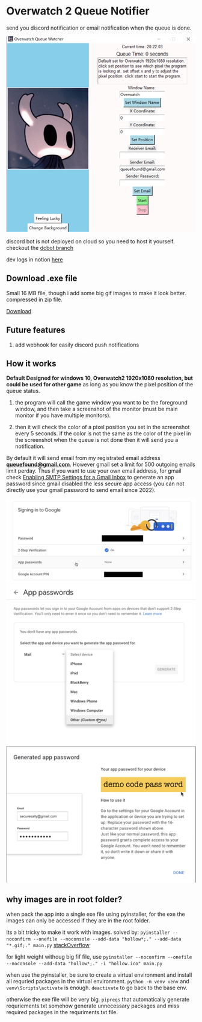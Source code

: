 # Overwatch 2 Queue Notifier

 send you discord notification or email notification when the queue is done.

![1676953335290](image/readme/1676953335290.png)

discord bot is not deployed on cloud so you need to host it yourself. checkout the [dcbot branch](https://github.com/qihang-dai/Overwatch2_QueueNotifier/tree/dcbot)

dev logs in notion [here](https://www.notion.so/Overwatch-Queue-Project-73d4bdb41b204aee8fdac16113148adb)

## Download .exe file

Small 16 MB file, though i add some big gif images to make it look better. compressed in zip file.

[Download](https://github.com/qihang-dai/Overwatch2_QueueNotifier/releases/tag/v0.0.0)

## Future features

1. add webhook for easily discord push notifications

## How it works

**Default Designed for windows 10, Overwatch2 1920x1080 resolution, but could be used for other game** as long as you know the pixel position of the queue status.

1. the program will call the game window you want to be the foreground window, and then take a screenshot of the monitor (must be main monitor if you have multiple monitors). 

2. then it will check the color of a pixel position you set in the screenshot every 5 seconds. if the color is not the same as the color of the pixel in the screenshot when the queue is not done then it will send you a notification.

By default it will send email from my registrated email address **queuefound@gmail.com**.  However gmail set a limit for 500 outgoing emails limit perday. Thus if you want to use your own email address, for gmail check [Enabling SMTP Settings for a Gmail Inbox](https://help.accredible.com/smtp-setup-in-gmail-inbox) to generate an app password since gmail disabled the less secure app access (you can not directly use your gmail password to send email since 2022).

![1676952387575](image/readme/1676952387575.png)
![1676952393364](image/readme/1676952393364.png)
![1676952401973](image/readme/1676952401973.png)

## why images are in root folder?

when pack the app into a single exe file using pyinstaller, for the exe the images can only be accessed if they are in the root folder.

Its a bit tricky to make it work with images. solved by: `pyinstaller --noconfirm --onefile --noconsole --add-data "hollow*;." --add-data "*.gif;." main.py` [stackOverflow](https://stackoverflow.com/a/72060275)

for light weight withoug big fif file, use `pyinstaller --noconfirm --onefile --noconsole --add-data "hollow*;." -i "hollow.ico" main.py`

when use the pyinstaller, be sure to create a virtual environment and install all requried packages in the virtual environment. `python -m venv venv` and `venv\Scripts\activate` is enough. `deactivate` to go back to the base env.

otherwise the exe file will be very big. `pipreqs` that automatically generate requriements.txt somehow generate unnecessary packages and miss required packages in the requriments.txt file.